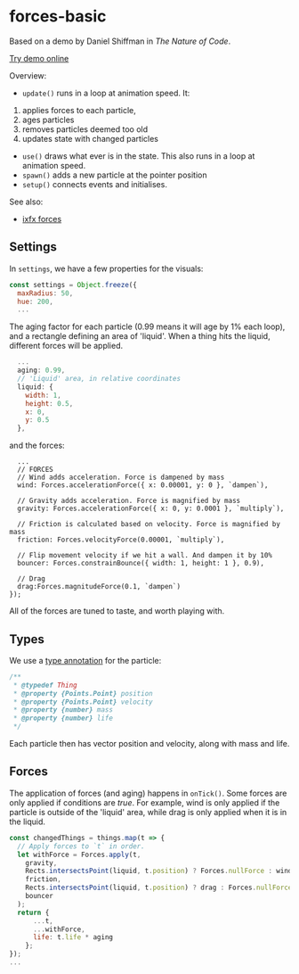 # forces-basic

Based on a demo by Daniel Shiffman in _The Nature of Code_.

[Try demo online](https://demos.ixfx.fun/modulation/forces-basic/)

Overview:
* `update()` runs in a loop at animation speed. It:
 1. applies forces to each particle,
 2. ages particles
 3. removes particles deemed too old
 4. updates state with changed particles
* `use()` draws what ever is in the state. This also runs in a loop at animation speed.
* `spawn()` adds a new particle at the pointer position
* `setup()` connects events and initialises. 

See also:
* [ixfx forces](https://ixfx.fun/modulation/forces/)

## Settings

In `settings`, we have a few properties for the visuals:

```js
const settings = Object.freeze({
  maxRadius: 50,
  hue: 200,
  ...
```

The aging factor for each particle (0.99 means it will age by 1% each loop), and a rectangle defining an area of 'liquid'. When a thing hits the liquid, different forces will be applied.

```js
  ...
  aging: 0.99,
  // 'Liquid' area, in relative coordinates
  liquid: {
    width: 1,
    height: 0.5,
    x: 0,
    y: 0.5
  },
```

and the forces:

```
  ...
  // FORCES
  // Wind adds acceleration. Force is dampened by mass
  wind: Forces.accelerationForce({ x: 0.00001, y: 0 }, `dampen`),
 
  // Gravity adds acceleration. Force is magnified by mass
  gravity: Forces.accelerationForce({ x: 0, y: 0.0001 }, `multiply`),
 
  // Friction is calculated based on velocity. Force is magnified by mass
  friction: Forces.velocityForce(0.00001, `multiply`),
 
  // Flip movement velocity if we hit a wall. And dampen it by 10%
  bouncer: Forces.constrainBounce({ width: 1, height: 1 }, 0.9),
 
  // Drag 
  drag:Forces.magnitudeForce(0.1, `dampen`)
});
```

All of the forces are tuned to taste, and worth playing with.

## Types

We use a [type annotation](https://ixfx.fun/reference/type-annotation/) for the particle:

```js
/**
 * @typedef Thing
 * @property {Points.Point} position
 * @property {Points.Point} velocity
 * @property {number} mass
 * @property {number} life
 */
```

Each particle then has vector position and velocity, along with mass and life.

## Forces

The application of forces (and aging) happens in `onTick()`. Some forces are only
applied if conditions are _true_. For example, wind is only applied if the particle
is outside of the 'liquid' area, while drag is only applied when it is in the liquid.

```js
const changedThings = things.map(t => {
  // Apply forces to `t` in order.
  let withForce = Forces.apply(t,
    gravity,
    Rects.intersectsPoint(liquid, t.position) ? Forces.nullForce : wind,
    friction,
    Rects.intersectsPoint(liquid, t.position) ? drag : Forces.nullForce,
    bouncer
  );
  return {
      ...t,
      ...withForce,
      life: t.life * aging
    };
});
...
```